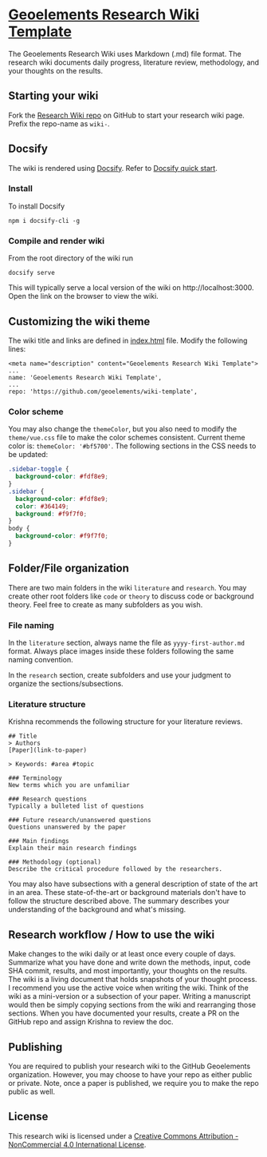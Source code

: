 # [Geoelements Research Wiki Template](https://geoelements.org/wiki-template/)

The Geoelements Research Wiki uses  Markdown (.md) file format. The research wiki documents daily progress, literature review, methodology, and your thoughts on the results.

## Starting your wiki
Fork the [Research Wiki repo](https://github.com/geoelements/wiki-template) on GitHub to start your research wiki page. Prefix the repo-name as `wiki-`.

## Docsify

The wiki is rendered using  [Docsify](https://docsify.js.org/#/). 
Refer to [Docsify quick start](https://docsify.js.org/#/quickstart).

### Install

To install Docsify

```
npm i docsify-cli -g
```
### Compile and render wiki

From the root directory of the wiki run

```
docsify serve
```

This will typically serve a local version of the wiki on 
http://localhost:3000. Open the link on the browser to view the wiki.

## Customizing the wiki theme
The wiki title and links are defined in [index.html](index.html) file. 
Modify the following lines:
```
<meta name="description" content="Geoelements Research Wiki Template">
...
name: 'Geoelements Research Wiki Template',
...
repo: 'https://github.com/geoelements/wiki-template',
```

### Color scheme
You may also change the `themeColor`, but you also need to modify the 
`theme/vue.css` file to make the color schemes consistent. Current theme 
color is: `themeColor: '#bf5700'`. The following sections in the CSS needs to be updated:

```css
.sidebar-toggle {
  background-color: #fdf8e9;
}
.sidebar {
  background-color: #fdf8e9;
  color: #364149;
  background: #f9f7f0;
}
body {
  background-color: #f9f7f0;
}
```

## Folder/File organization

There are two main folders in the wiki `literature` and `research`. You may create other root folders like `code` or `theory` to discuss code or background theory. Feel free to create as many subfolders as you wish.

### File naming
In the `literature` section, always name the file as `yyyy-first-author.md` format. Always place images inside these folders following the same naming convention.

In the `research` section, create subfolders and use your judgment to 
organize the sections/subsections.

### Literature structure
Krishna recommends the following structure for your literature reviews.

```
## Title
> Authors
[Paper](link-to-paper)

> Keywords: #area #topic

### Terminology
New terms which you are unfamiliar

### Research questions 
Typically a bulleted list of questions

### Future research/unanswered questions
Questions unanswered by the paper

### Main findings
Explain their main research findings

### Methodology (optional)
Describe the critical procedure followed by the researchers.
```

You may also have subsections with a general description of state of the art in an area. These state-of-the-art or background materials don't have to follow the structure described above. The summary describes your understanding of the background and what's missing.

## Research workflow / How to use the wiki
Make changes to the wiki daily or at least once every couple of days. Summarize what you have done and write down the methods, input, code SHA commit, results, and most importantly, your thoughts on the results. The wiki is a living document that holds snapshots of your thought process. I recommend you use the active voice when writing the wiki. Think of the wiki as a mini-version or a subsection of your paper. Writing a manuscript would then be simply copying sections from the wiki and rearranging those sections.  When you have documented your results, create a PR on the GitHub repo and assign Krishna to review the doc. 

## Publishing
You are required to publish your research wiki to the GitHub Geoelements organization. However, you may choose to have your repo as either public or private. Note, once a paper is published, we require you to make the 
repo public as well.

## License
This research wiki is licensed under a [Creative Commons Attribution - NonCommercial 4.0 International License](https://creativecommons.org/licenses/by-nc/4.0/).